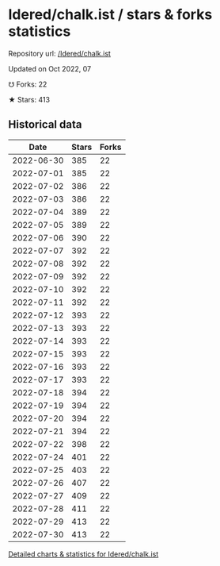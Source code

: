 # Idered/chalk.ist / stars & forks statistics

Repository url: [/Idered/chalk.ist](https://github.com/Idered/chalk.ist)

Updated on Oct 2022, 07

☋ Forks: 22

★ Stars: 413

## Historical data
| Date | Stars | Forks |
|------|-------|-------|
| 2022-06-30 | 385 | 22 | 
| 2022-07-01 | 385 | 22 | 
| 2022-07-02 | 386 | 22 | 
| 2022-07-03 | 386 | 22 | 
| 2022-07-04 | 389 | 22 | 
| 2022-07-05 | 389 | 22 | 
| 2022-07-06 | 390 | 22 | 
| 2022-07-07 | 392 | 22 | 
| 2022-07-08 | 392 | 22 | 
| 2022-07-09 | 392 | 22 | 
| 2022-07-10 | 392 | 22 | 
| 2022-07-11 | 392 | 22 | 
| 2022-07-12 | 393 | 22 | 
| 2022-07-13 | 393 | 22 | 
| 2022-07-14 | 393 | 22 | 
| 2022-07-15 | 393 | 22 | 
| 2022-07-16 | 393 | 22 | 
| 2022-07-17 | 393 | 22 | 
| 2022-07-18 | 394 | 22 | 
| 2022-07-19 | 394 | 22 | 
| 2022-07-20 | 394 | 22 | 
| 2022-07-21 | 394 | 22 | 
| 2022-07-22 | 398 | 22 | 
| 2022-07-24 | 401 | 22 | 
| 2022-07-25 | 403 | 22 | 
| 2022-07-26 | 407 | 22 | 
| 2022-07-27 | 409 | 22 | 
| 2022-07-28 | 411 | 22 | 
| 2022-07-29 | 413 | 22 | 
| 2022-07-30 | 413 | 22 | 


[Detailed charts & statistics for Idered/chalk.ist](https://reviewgithub.com/rep/Idered/chalk.ist)
